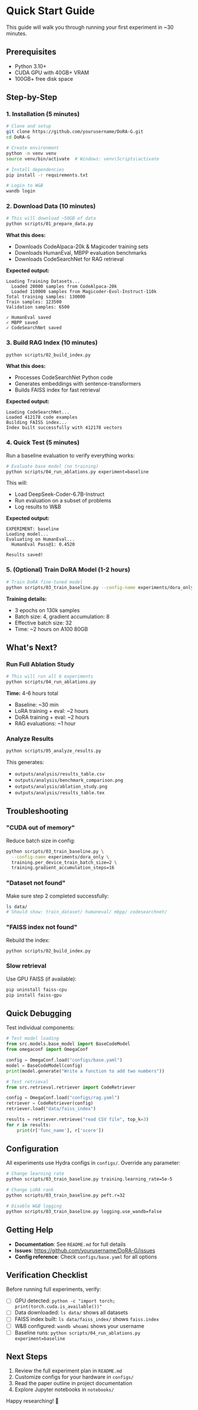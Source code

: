 # Quick Start Guide

This guide will walk you through running your first experiment in ~30 minutes.

## Prerequisites

- Python 3.10+
- CUDA GPU with 40GB+ VRAM
- 100GB+ free disk space

## Step-by-Step

### 1. Installation (5 minutes)

```bash
# Clone and setup
git clone https://github.com/yourusername/DoRA-G.git
cd DoRA-G

# Create environment
python -m venv venv
source venv/bin/activate  # Windows: venv\Scripts\activate

# Install dependencies
pip install -r requirements.txt

# Login to W&B
wandb login
```

### 2. Download Data (10 minutes)

```bash
# This will download ~50GB of data
python scripts/01_prepare_data.py
```

**What this does:**
- Downloads CodeAlpaca-20k & Magicoder training sets
- Downloads HumanEval, MBPP evaluation benchmarks
- Downloads CodeSearchNet for RAG retrieval

**Expected output:**
```
Loading Training Datasets...
  Loaded 20000 samples from CodeAlpaca-20k
  Loaded 110000 samples from Magicoder-Evol-Instruct-110k
Total training samples: 130000
Train samples: 123500
Validation samples: 6500

✓ HumanEval saved
✓ MBPP saved
✓ CodeSearchNet saved
```

### 3. Build RAG Index (10 minutes)

```bash
python scripts/02_build_index.py
```

**What this does:**
- Processes CodeSearchNet Python code
- Generates embeddings with sentence-transformers
- Builds FAISS index for fast retrieval

**Expected output:**
```
Loading CodeSearchNet...
Loaded 412178 code examples
Building FAISS index...
Index built successfully with 412178 vectors
```

### 4. Quick Test (5 minutes)

Run a baseline evaluation to verify everything works:

```bash
# Evaluate base model (no training)
python scripts/04_run_ablations.py experiment=baseline
```

This will:
- Load DeepSeek-Coder-6.7B-Instruct
- Run evaluation on a subset of problems
- Log results to W&B

**Expected output:**
```
EXPERIMENT: baseline
Loading model...
Evaluating on HumanEval...
  HumanEval Pass@1: 0.4520

Results saved!
```

### 5. (Optional) Train DoRA Model (1-2 hours)

```bash
# Train DoRA fine-tuned model
python scripts/03_train_baseline.py --config-name experiments/dora_only
```

**Training details:**
- 3 epochs on 130k samples
- Batch size: 4, gradient accumulation: 8
- Effective batch size: 32
- Time: ~2 hours on A100 80GB

## What's Next?

### Run Full Ablation Study

```bash
# This will run all 6 experiments
python scripts/04_run_ablations.py
```

**Time:** 4-6 hours total
- Baseline: ~30 min
- LoRA training + eval: ~2 hours
- DoRA training + eval: ~2 hours
- RAG evaluations: ~1 hour

### Analyze Results

```bash
python scripts/05_analyze_results.py
```

This generates:
- `outputs/analysis/results_table.csv`
- `outputs/analysis/benchmark_comparison.png`
- `outputs/analysis/ablation_study.png`
- `outputs/analysis/results_table.tex`

## Troubleshooting

### "CUDA out of memory"

Reduce batch size in config:

```bash
python scripts/03_train_baseline.py \
  --config-name experiments/dora_only \
  training.per_device_train_batch_size=2 \
  training.gradient_accumulation_steps=16
```

### "Dataset not found"

Make sure step 2 completed successfully:

```bash
ls data/
# Should show: train_dataset/ humaneval/ mbpp/ codesearchnet/
```

### "FAISS index not found"

Rebuild the index:

```bash
python scripts/02_build_index.py
```

### Slow retrieval

Use GPU FAISS (if available):

```bash
pip uninstall faiss-cpu
pip install faiss-gpu
```

## Quick Debugging

Test individual components:

```python
# Test model loading
from src.models.base_model import BaseCodeModel
from omegaconf import OmegaConf

config = OmegaConf.load("configs/base.yaml")
model = BaseCodeModel(config)
print(model.generate("Write a function to add two numbers"))
```

```python
# Test retrieval
from src.retrieval.retriever import CodeRetriever

config = OmegaConf.load("configs/rag.yaml")
retriever = CodeRetriever(config)
retriever.load("data/faiss_index")

results = retriever.retrieve("read CSV file", top_k=3)
for r in results:
    print(r['func_name'], r['score'])
```

## Configuration

All experiments use Hydra configs in `configs/`. Override any parameter:

```bash
# Change learning rate
python scripts/03_train_baseline.py training.learning_rate=5e-5

# Change LoRA rank
python scripts/03_train_baseline.py peft.r=32

# Disable W&B logging
python scripts/03_train_baseline.py logging.use_wandb=false
```

## Getting Help

- **Documentation**: See `README.md` for full details
- **Issues**: https://github.com/yourusername/DoRA-G/issues
- **Config reference**: Check `configs/base.yaml` for all options

## Verification Checklist

Before running full experiments, verify:

- [ ] GPU detected: `python -c "import torch; print(torch.cuda.is_available())"`
- [ ] Data downloaded: `ls data/` shows all datasets
- [ ] FAISS index built: `ls data/faiss_index/` shows `faiss.index`
- [ ] W&B configured: `wandb whoami` shows your username
- [ ] Baseline runs: `python scripts/04_run_ablations.py experiment=baseline`

## Next Steps

1. Review the full experiment plan in `README.md`
2. Customize configs for your hardware in `configs/`
3. Read the paper outline in project documentation
4. Explore Jupyter notebooks in `notebooks/`

Happy researching! 🚀
